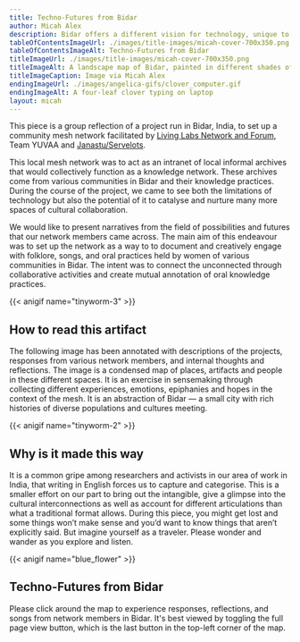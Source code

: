 ```yaml
---
title: Techno-Futures from Bidar
author: Micah Alex
description: Bidar offers a different vision for technology, unique to the city's socio-material reality. We present the vision in this piece - fractured, non-cohesive, multi-voiced and ephemeral.
tableOfContentsImageUrl: ./images/title-images/micah-cover-700x350.png
tableOfContentsImageAlt: Techno-Futures from Bidar
titleImageUrl: ./images/title-images/micah-cover-700x350.png
titleImageAlt: A landscape map of Bidar, painted in different shades of green and yellow splotch and splat, stroke and shallow. The contours are obvious, built on a hill as the city is. The fort isn't on the page but we can almost see it, if we squint real hard and then imagine it, like the millions of people hustling and bustling on. The city city streets drawn in electric pink buzzing with life.
titleImageCaption: Image via Micah Alex
endingImageUrl: ./images/angelica-gifs/clover_computer.gif
endingImageAlt: A four-leaf clover typing on laptop
layout: micah
---
```


This piece is a group reflection of a project run in Bidar, India, to set up a community mesh network facilitated by [Living Labs Network and Forum](https://linktr.ee/llnaf), Team YUVAA and [Janastu/Servelots](https://open.janastu.org/). 

This local mesh network was to act as an intranet of local informal archives that would collectively function as a knowledge network. These archives come from various communities in Bidar and their knowledge practices. During the course of the project, we came to see both the limitations of technology but also the potential of it to catalyse and nurture many more spaces of cultural collaboration. 

We would like to present narratives from the field of possibilities and futures that our network members came across. The main aim of this endeavour was to set up the network as a way to to document and creatively engage with folklore, songs, and oral practices held by women of various communities in Bidar. The intent was to connect the unconnected through collaborative activities and create mutual annotation of oral knowledge practices. 

{{< anigif name="tinyworm-3" >}}

## How to read this artifact

The following image has been annotated with descriptions of the projects, responses from various network members, and internal thoughts and reflections. The image is a condensed map of places, artifacts and people in these different spaces. It is an exercise in sensemaking through collecting different experiences, emotions, epiphanies and hopes in the context of the mesh. It is an abstraction of Bidar  — a small city with rich histories of diverse populations and cultures meeting.

{{< anigif name="tinyworm-2" >}}

## Why is it made this way 

It is a common gripe among researchers and activists in our area of work in India, that writing in English forces us to capture and categorise. This is a smaller effort on our part to bring out the intangible, give a glimpse into the cultural interconnections as well as account for different articulations than what a traditional format allows. During this piece, you might get lost and some things won’t make sense and you’d want to know things that aren’t explicitly said. But imagine yourself as a traveler. Please wonder and wander as you explore and listen. 

{{< anigif name="blue_flower" >}}

## Techno-Futures from Bidar

Please click around the map to experience responses, reflections, and songs from network members in Bidar. It's best viewed by toggling the full page view button, which is the last button in the top-left corner of the map.


<!-- see layouts/pieces/micah.html -->
